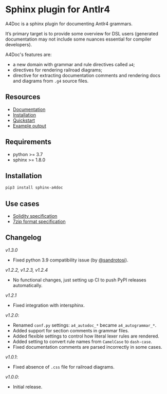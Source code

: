 # Sphinx plugin for Antlr4

A4Doc is a sphinx plugin for documenting Antlr4 grammars.

It’s primary target is to provide some overview for DSL users
(generated documentation may not include some nuances essential
for compiler developers).

A4Doc's features are:

- a new domain with grammar and rule directives called ``a4``;
- directives for rendering railroad diagrams;
- directive for extracting documentation comments and rendering docs and
  diagrams from `.g4` source files.

<!--- cut --->

## Resources

- [Documentation](https://taminomara.github.io/sphinx-a4doc/)
- [Installation](https://taminomara.github.io/sphinx-a4doc/#installation)
- [Quickstart](https://taminomara.github.io/sphinx-a4doc/#quickstart)
- [Example output](https://taminomara.github.io/sphinx-a4doc/#example-output)

## Requirements

- python >= 3.7
- sphinx >= 1.8.0

## Installation

```sh
pip3 install sphinx-a4doc
```

## Use cases

- [Solidity specification](https://docs.soliditylang.org/en/latest/grammar.html)
- [7zip format specification](https://py7zr.readthedocs.io/en/latest/archive_format.html)

## Changelog

*v1.3.0*

- Fixed python 3.9 compatibility issue (by [@sandrotosi](https://github.com/sandrotosi)).

*v1.2.2, v1.2.3, v1.2.4*

- No functional changes, just setting up CI to push PyPI releases automatically.

*v1.2.1*

- Fixed integration with intersphinx.

*v1.2.0*:

- Renamed `conf.py` settings: `a4_autodoc_*` became `a4_autogrammar_*`.
- Added support for section comments in grammar files.
- Added flexible settings to control how literal lexer rules are rendered.
- Added setting to convert rule names from ``CamelCase`` to ``dash-case``.
- Fixed documentation comments are parsed incorrectly in some cases.

*v1.0.1*:

- Fixed absence of `.css` file for railroad diagrams.

*v1.0.0*:

- Initial release.
